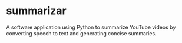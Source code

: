 # summarizar
A software application using Python to summarize YouTube videos by converting speech to text and generating concise summaries.
